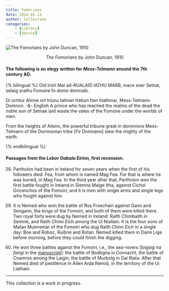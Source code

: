 ```yaml
---
title: Fomorians
date: 2024-01-11
author: Collection
categories: 
	- [Library]
	- [Source]
---
```


![The Fomorians by John Duncan, 1910](https://www.ancient-origins.net/sites/default/files/field/image/Fomorians.jpg)
<center><em>The Fomorians</em> by John Duncan, 1910</center>

#### The following is an elegy written for *Mess-Telmann* around the 7th century AD.

{% bilingual %}
Old Irish
Mal ad-RUALAID IATHU MARB,
mace soer Setnai,
selaig srathu Fomoire
fo dome domnaib.

Di ochtur Alinne
ort triunu talman
trebun tten tiiathmar,
Mess-Telmann Domnon.
-&-
English
A prince who has reached the realms of the dead
the noble son of Setnae
laid waste the vales of the Fomoire
under the worlds of men.

From the heights of Ailenn, 
the powerful
tribune great in dominions Mess-Telmann
of the Dornnonian tribe [Fir Domnann]
slew the mighty of the earth. 

{% endbilingual %}

#### Passages from the *Lebor Gabala Eirinn*, first recension.

38. Partholon had been in Ireland for seven years when the first of his followers died: Fea, from whom is named Mag Fea. For that is where he was buried, in Mag Fea. In the third year afrer that, Partholon won the first battle fought in Ireland in Slemna Maige Itha, against Cichol Gricenchos of the Fomoiri; and it is men with single arms and single legs who fought against him.

45. It is Nemed who won the battle of Ros Froechain against Gann and Sengann, the kings of the Fomoiri; and both of them were killed there. Two royal forts were dug by Nemed in Ireland: Raith Chimbaith in Seimne, and Raith Chinn Eich among the Ui Niallain. It is the four sons of Matan Muinremar of the Fomoiri who dug Raith Chinn Eich in a single day: Boe and Roboc, Ruibne and Rotan. Nemed killed them in Daire Lige before morning, before they could finish the digging.

47. He won three battles against the Fomoiri, i.e., the sea-rovers [*loigsig na fairgi* in the [manuscript](https://archive.org/details/leborgablare03macauoft/leborgablare03macauoft/page/122/mode/2up?q=fomo)]: the battle of Bodbgna in Connacht, the battle of Cnamros among the Laigin, the battle of Murbolg in Dal Riata. After that Nemed died of pestilence in Ailen Arda Nemid, in the territory of the Ui Liathain.

<hr>

This collection is a work in progress.